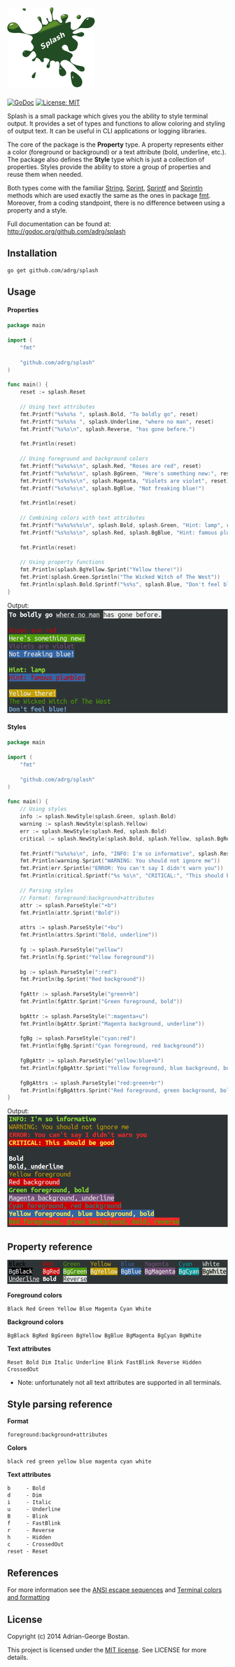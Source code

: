 ![logo](https://raw.githubusercontent.com/adrg/adrg.github.io/master/assets/projects/splash/logo.png)
======
[![GoDoc](http://img.shields.io/badge/godoc-reference-blue.svg?style=flat-square)](https://godoc.org/github.com/adrg/splash)
[![License: MIT](http://img.shields.io/badge/license-MIT-red.svg?style=flat-square)](http://opensource.org/licenses/MIT)

Splash is a small package which gives you the ability to style terminal output.
It provides a set of types and functions to allow coloring and styling of
output text. It can be useful in CLI applications or logging libraries.

The core of the package is the **Property** type. A property represents either
a color (foreground or background) or a text attribute (bold, underline, etc.).
The package also defines the **Style** type which is just a collection of
properties. Styles provide the ability to store a group of properties and
reuse them when needed.

Both types come with the familiar [String](http://godoc.org/fmt#String),
[Sprint](http://godoc.org/fmt#Sprint), [Sprintf](http://godoc.org/fmt#Sprintf)
and [Sprintln](http://godoc.org/fmt#Sprintf) methods which are used exactly
the same as the ones in package [fmt](http://godoc.org/fmt). Moreover, from a
coding standpoint, there is no difference between using a property and a style.

Full documentation can be found at: http://godoc.org/github.com/adrg/splash

## Installation
```
go get github.com/adrg/splash
```
## Usage

#### Properties
```go
package main

import (
    "fmt"

    "github.com/adrg/splash"
)

func main() {
	reset := splash.Reset

	// Using text attributes
	fmt.Printf("%s%s%s ", splash.Bold, "To boldly go", reset)
	fmt.Printf("%s%s%s ", splash.Underline, "where no man", reset)
	fmt.Printf("%s%s\n", splash.Reverse, "has gone before.")

	fmt.Println(reset)

	// Using foreground and background colors
	fmt.Printf("%s%s%s\n", splash.Red, "Roses are red", reset)
	fmt.Printf("%s%s%s\n", splash.BgGreen, "Here's something new:", reset)
	fmt.Printf("%s%s%s\n", splash.Magenta, "Violets are violet", reset)
	fmt.Printf("%s%s%s\n", splash.BgBlue, "Not freaking blue!")

	fmt.Println(reset)

	// Combining colors with text attributes
	fmt.Printf("%s%s%s%s\n", splash.Bold, splash.Green, "Hint: lamp", reset)
	fmt.Printf("%s%s%s\n", splash.Red, splash.BgBlue, "Hint: famous plumbler")

	fmt.Println(reset)

	// Using property functions
	fmt.Println(splash.BgYellow.Sprint("Yellow there!"))
	fmt.Print(splash.Green.Sprintln("The Wicked Witch of The West"))
	fmt.Println(splash.Bold.Sprintf("%s%s", splash.Blue, "Don't feel blue!"))
}
```
Output:
![properties output](https://raw.githubusercontent.com/adrg/adrg.github.io/master/assets/projects/splash/properties.png)

#### Styles
```go
package main

import (
    "fmt"

    "github.com/adrg/splash"
)

func main() {
	// Using styles
	info := splash.NewStyle(splash.Green, splash.Bold)
	warning := splash.NewStyle(splash.Yellow)
	err := splash.NewStyle(splash.Red, splash.Bold)
	critical := splash.NewStyle(splash.Bold, splash.Yellow, splash.BgRed)

	fmt.Printf("%s%s%s\n", info, "INFO: I'm so informative", splash.Reset)
	fmt.Println(warning.Sprint("WARNING: You should not ignore me"))
	fmt.Print(err.Sprintln("ERROR: You can't say I didn't warn you"))
	fmt.Println(critical.Sprintf("%s %s\n", "CRITICAL:", "This should be good"))

	// Parsing styles
	// Format: foreground:background+attributes
	attr := splash.ParseStyle("+b")
	fmt.Println(attr.Sprint("Bold"))

	attrs := splash.ParseStyle("+bu")
	fmt.Println(attrs.Sprint("Bold, underline"))

	fg := splash.ParseStyle("yellow")
	fmt.Println(fg.Sprint("Yellow foreground"))

	bg := splash.ParseStyle(":red")
	fmt.Println(bg.Sprint("Red background"))

	fgAttr := splash.ParseStyle("green+b")
	fmt.Println(fgAttr.Sprint("Green foreground, bold"))

	bgAttr := splash.ParseStyle(":magenta+u")
	fmt.Println(bgAttr.Sprint("Magenta background, underline"))

	fgBg := splash.ParseStyle("cyan:red")
	fmt.Println(fgBg.Sprint("Cyan foreground, red background"))

	fgBgAttr := splash.ParseStyle("yellow:blue+b")
	fmt.Println(fgBgAttr.Sprint("Yellow foreground, blue background, bold"))

	fgBgAttrs := splash.ParseStyle("red:green+br")
	fmt.Println(fgBgAttrs.Sprint("Red foreground, green background, bold, reverse"))
}
```
Output:
![styles output](https://raw.githubusercontent.com/adrg/adrg.github.io/master/assets/projects/splash/styles.png)

## Property reference
![property reference](https://raw.githubusercontent.com/adrg/adrg.github.io/master/assets/projects/splash/colors.png)

**Foreground colors**
```
Black Red Green Yellow Blue Magenta Cyan White
```

**Background colors**
```
BgBlack BgRed BgGreen BgYellow BgBlue BgMagenta BgCyan BgWhite
```

**Text attributes**
```
Reset Bold Dim Italic Underline Blink FastBlink Reverse Hidden CrossedOut
```

 * Note: unfortunately not all text attributes are supported in all terminals.

## Style parsing reference

**Format**
```
foreground:background+attributes
```

**Colors**
```
black red green yellow blue magenta cyan white
```

**Text attributes**
```
b     - Bold
d     - Dim
i     - Italic
u     - Underline
B     - Blink
f     - FastBlink
r     - Reverse
h     - Hidden
c     - CrossedOut
reset - Reset
```

## References
For more information see the [ANSI escape sequences](http://en.wikipedia.org/wiki/ANSI_escape_code#Colors)
and [Terminal colors and formatting](http://misc.flogisoft.com/bash/tip_colors_and_formatting)

## License
Copyright (c) 2014 Adrian-George Bostan.

This project is licensed under the [MIT license](http://opensource.org/licenses/MIT). See LICENSE for more details.
